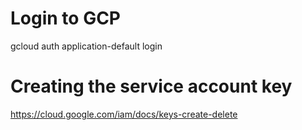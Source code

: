 # Login to GCP

gcloud auth application-default login

# Creating the service account key

https://cloud.google.com/iam/docs/keys-create-delete